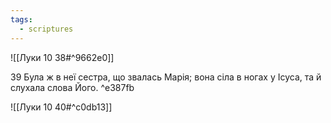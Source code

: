 ```yaml
---
tags:
  - scriptures
---
```


![[Луки 10 38#^9662e0]]

39 Була ж в неї сестра, що звалась Марія; вона сіла в ногах у Ісуса, та й слухала слова Його. ^e387fb

![[Луки 10 40#^c0db13]]
